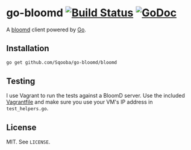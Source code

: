 # go-bloomd [![Build Status](https://drone.io/github.com/geetarista/go-bloomd/status.png)](https://drone.io/github.com/geetarista/go-bloomd/latest) [![GoDoc](https://godoc.org/github.com/geetarista/go-bloomd/bloomd?status.svg)](https://godoc.org/github.com/geetarista/go-bloomd/bloomd)

A [bloomd](https://github.com/armon/bloomd) client powered by [Go](http://golang.org).

## Installation

```bash
go get github.com/Sqooba/go-bloomd/bloomd
```

## Testing

I use Vagrant to run the tests against a BloomD server. Use the included [Vagrantfile](Vagrantfile) and make sure you use your VM's IP address in `test_helpers.go`.

## License

MIT. See `LICENSE`.
